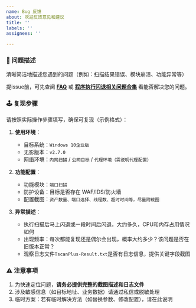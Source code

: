 ```yaml
---
name: Bug 反馈
about: 欢迎反馈意见和建议
title: ''
labels: ''
assignees: ''

---
```


### 📝 问题描述
清晰简洁地描述您遇到的问题（例如：扫描结果错误、模块崩溃、功能异常等）

提issue前，可先查阅 [**FAQ**](https://github.com/TideSec/TscanPlus?tab=readme-ov-file#FAQ) 或 [**程序执行闪退相关问题合集**](https://github.com/TideSec/TscanPlus/issues/383) 看能否解决您的问题。

### 🕹 复现步骤

请按照实际操作步骤填写，确保可复现（示例格式）： 

1. **使用环境**：  
   - 目标系统：`Windows 10企业版`  
   - 无影版本：`v2.7.0`
   - 网络环境：`内网扫描` / `公网目标` / `代理环境（需说明代理配置）`  

2. **功能配置**： 
   - 功能模块：`端口扫描`  
   - 防护设备：目标是否存在 WAF/IDS/防火墙 
   - 配置截图：`资产数量、端口选择、线程数、超时时间等，尽量附截图` 

3. **异常描述**：  
   - 执行扫描后马上闪退或一段时间后闪退，大约多久，CPU和内存占用情况如何 
   - 出现频率：每次都能复现还是偶尔会出现，概率大约多少？该问题是否在旧版本正常？
   - 观察日志文件`TscanPlus-Result.txt`是否有日志信息，提供关键字段截图  

### ⚠️ 注意事项  
1. 为快速定位问题，**请务必提供完整的截图描述和日志文件**  
2. 涉及敏感信息（如目标地址、业务数据）请通过私信或脱敏处理  
3. 临时方案：若有临时解决方法（如替换参数、修改配置），请在此说明
